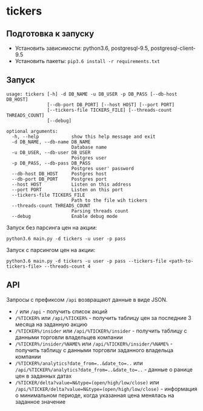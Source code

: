 # tickers

## Подготовка к запуску

- Установить зависимости: python3.6, postgresql-9.5, postgresql-client-9.5
- Установить пакеты: `pip3.6 install -r requirements.txt`

## Запуск
```
usage: tickers [-h] -d DB_NAME -u DB_USER -p DB_PASS [--db-host DB_HOST]
               [--db-port DB_PORT] [--host HOST] [--port PORT]
               [--tickers-file TICKERS_FILE] [--threads-count THREADS_COUNT]
               [--debug]

optional arguments:
  -h, --help            show this help message and exit
  -d DB_NAME, --db-name DB_NAME
                        Database name
  -u DB_USER, --db-user DB_USER
                        Postgres user
  -p DB_PASS, --db-pass DB_PASS
                        Postgres user' password
  --db-host DB_HOST     Postgres host
  --db-port DB_PORT     Postgres port
  --host HOST           Listen on this address
  --port PORT           Listen on this port
  --tickers-file TICKERS_FILE
                        Path to the file wih tickers
  --threads-count THREADS_COUNT
                        Parsing threads count
  --debug               Enable debug mode
```

Запуск без парсинга цен на акции:
```
python3.6 main.py -d tickers -u user -p pass
```

Запуск с парсингом цен на акции:
```
python3.6 main.py -d tickers -u user -p pass --tickers-file <path-to-tickers-file> --threads-count 4
```

## API
Запросы с префиксом `/api` возвращают данные в виде JSON.

- `/` или `/api` - получить список акций
- `/%TICKER%` или `/api/%TICKER%` - получить таблицу цен за последние 3 месяца на заданную акцию
- `/%TICKER%/insider` или `/api/%TICKER%/insider` - получить таблицу с данными торговли владельцев компании
- `/%TICKER%/insider/%NAME%` или `/api/%TICKER%/insider/%NAME%` - получить таблицу с данными торговли заданного владельца компании
- `/%TICKER%/analytics?date_from=..&date_to=..` или `/api/%TICKER%/analytics?date_from=..&date_to=..` - данные о ранице цен в заданных датах
- `/%TICKER/delta?value=N&type=(open/high/low/close)` или `/api/%TICKER/delta?value=N&type=(open/high/low/close)` - информация о минимальном периоде, когда указанная цена менялась на заданное значение
